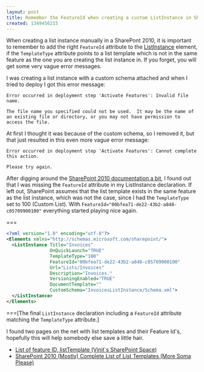 ```yaml
---
layout: post
title: Remember the FeatureId when creating a custom ListInstance in SharePoint 2010
created: 1349456215
---
```

When creating a list instance manually in a SharePont 2010, it is important to remember to add the right `FeatureId` attribute to the [ListInstance]( http://msdn.microsoft.com/en-us/library/ms476062.aspx) element, if the `TemplateType` attribute points to a list template which is not in the same feature as the one you are creating the list instance in. If you forget, you will get some very vague error messages.

I was creating a list instance with a custom schema attached and when I tried to deploy I got this error message:

```text
Error occurred in deployment step 'Activate Features': Invalid file name.

The file name you specified could not be used.  It may be the name of an existing file or directory, or you may not have permission to access the file.
```

At first I thought it was because of the custom schema, so I removed it, but that just resulted in this even more vague error message:

```text
Error occurred in deployment step 'Activate Features': Cannot complete this action. 

Please try again.
```

After digging around the [SharePoint 2010 documentation a bit]( http://msdn.microsoft.com/en-us/library/ms476062.aspx), I found out that I was missing the `FeatureId` attribute in my ListInstance declaration. If left out, SharePoint assumes that the list template exists in the same feature as the list instance, which was not the case, since I had the `TemplateType` set to 100 (Custom List). With `FeatureId="00bfea71-de22-43b2-a848-c05709900100"` everything started playing nice again.

===
```xml
<?xml version="1.0" encoding="utf-8"?>
<Elements xmlns="http://schemas.microsoft.com/sharepoint/">
  <ListInstance Title="Invoices"
                OnQuickLaunch="TRUE"
                TemplateType="100"
                FeatureId="00bfea71-de22-43b2-a848-c05709900100"
                Url="Lists/Invoices"
                Description="Invoices."
                VersioningEnabled="TRUE"
                DocumentTemplate=""
                CustomSchema="InvoicesListInstance/Schema.xml">
  </ListInstance>  
</Elements>
```
===[The final `ListInstance` declaration including a `FeatureId` attribute matching the `TemplateType` attribute.]

I found two pages on the net with list templates and their Feature Id's, hopefully this will help somebody else save a little hair.

- [List of feature ID, listTemplate (Vinit`s SharePoint Space)](http://blogs.technet.com/b/vinitt/archive/2009/11/04/list-of-feature-id-listtemplate.aspx)
- [SharePoint 2010 (Mostly) Complete List of List Templates (More Soma Please)](http://platinumdogs.me/2011/10/06/sharepoint-2010-list-list-templates/)
